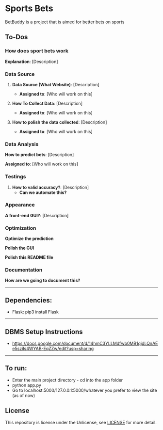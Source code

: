 # Sports Bets

BetBuddy is a project that is aimed for better bets on sports

## To-Dos

### How does sport bets work

**Explanation**: [Description]

### Data Source

1. **Data Source (What Website)**: [Description]
   * **Assigned to**: [Who will work on this]

2. **How To Collect Data**: [Description]
   * **Assigned to**: [Who will work on this]

3. **How to polish the data collected**: [Description]
   * **Assigned to**: [Who will work on this]

### Data Analysis

**How to predict bets**: [Description]

**Assigned to**: [Who will work on this]

### Testings

1. **How to valid accuracy?**: [Description]
   * **Can we automate this?** 
### Appearance

**A front-end GUI?**: [Description]

### Optimization

**Optimize the prediction**

**Polish the GUI**

**Polish this README file**

### Documentation

**How are we going to document this?**

---
## Dependencies:
- Flask: pip3 install Flask
---
## DBMS Setup Instructions
- https://docs.google.com/document/d/14hmC3YLLMdfwb0MB1qjdLQnAEe5sziIs4WYAB-EqZZw/edit?usp=sharing
---
## To run:
- Enter the main project directory - cd into the app folder
- python app.py
- Go to localhost:5000/127.0.0.1:5000/whatever you prefer to view the site (as of now)


## License

This repository is license under the Unlicense, see [LICENSE](LICENSE) for more detail.

